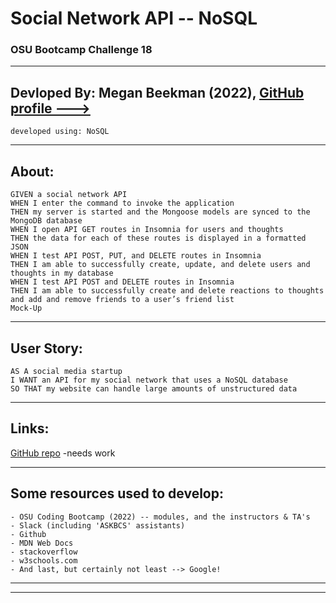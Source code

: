 # Social Network API -- NoSQL
### OSU Bootcamp Challenge 18
---------------------------------------------------
## Devloped By: Megan Beekman (2022), [GitHub profile --->](https://github.com/meganbeek98)
    developed using: NoSQL

---------------------------------------------------

## About: <br>
    GIVEN a social network API
    WHEN I enter the command to invoke the application
    THEN my server is started and the Mongoose models are synced to the MongoDB database
    WHEN I open API GET routes in Insomnia for users and thoughts
    THEN the data for each of these routes is displayed in a formatted JSON
    WHEN I test API POST, PUT, and DELETE routes in Insomnia
    THEN I am able to successfully create, update, and delete users and thoughts in my database
    WHEN I test API POST and DELETE routes in Insomnia
    THEN I am able to successfully create and delete reactions to thoughts and add and remove friends to a user’s friend list
    Mock-Up
    

---------------------------------------------------

## User Story: <br>
    AS A social media startup
    I WANT an API for my social network that uses a NoSQL database
    SO THAT my website can handle large amounts of unstructured data

---------------------------------------------------

## Links: <br>

[GitHub repo](https://github.com/meganbeek98/social-network-api.git) -needs work

----------------------------------------------------

## Some resources used to develop: <br>
    - OSU Coding Bootcamp (2022) -- modules, and the instructors & TA's
    - Slack (including 'ASKBCS' assistants)
    - Github
    - MDN Web Docs
    - stackoverflow
    - w3schools.com
    - And last, but certainly not least --> Google!

----------------------------------------------------
----------------------------------------------------
